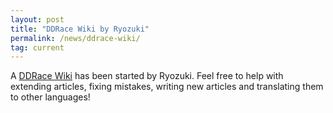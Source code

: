 ```yaml
---
layout: post
title: "DDRace Wiki by Ryozuki"
permalink: /news/ddrace-wiki/
tag: current
---
```

A [DDRace Wiki](http://wiki.ddnet.tw/wiki/DDRace) has been started by Ryozuki. Feel free to help with extending articles, fixing mistakes, writing new articles and translating them to other languages!
